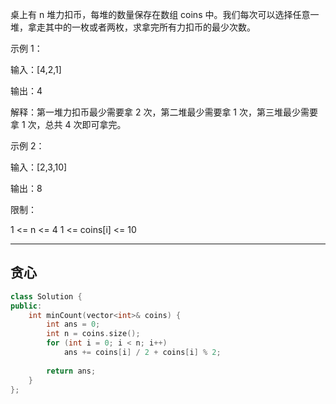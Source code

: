 桌上有 n 堆力扣币，每堆的数量保存在数组 coins 中。我们每次可以选择任意一堆，拿走其中的一枚或者两枚，求拿完所有力扣币的最少次数。

示例 1：

输入：[4,2,1]

输出：4

解释：第一堆力扣币最少需要拿 2 次，第二堆最少需要拿 1 次，第三堆最少需要拿 1 次，总共 4 次即可拿完。

示例 2：

输入：[2,3,10]

输出：8

限制：

1 <= n <= 4
1 <= coins[i] <= 10
____________________________  
  
## 贪心
```cpp
class Solution {
public:
    int minCount(vector<int>& coins) {
        int ans = 0;
        int n = coins.size();
        for (int i = 0; i < n; i++)
            ans += coins[i] / 2 + coins[i] % 2;
        
        return ans;
    }
};
```